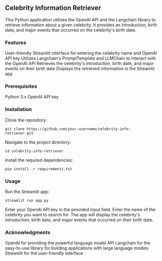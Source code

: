 ## Celebrity Information Retriever
This Python application utilizes the OpenAI API and the Langchain library to retrieve information about a given celebrity. It provides an introduction, birth date, and major events that occurred on the celebrity's birth date.

### Features
User-friendly Streamlit interface for entering the celebrity name and OpenAI API key
Utilizes Langchain's PromptTemplate and LLMChain to interact with the OpenAI API
Retrieves the celebrity's introduction, birth date, and major events on their birth date
Displays the retrieved information in the Streamlit app


### Prerequisites
Python 3.x
OpenAI API key


### Installation
Clone the repository:
```
git clone https://github.com/your-username/celebrity-info-retriever.git
```

Navigate to the project directory:
```
cd celebrity-info-retriever
```

Install the required dependencies:
```
pip install -r requirements.txt
```

### Usage

Run the Streamlit app:
```
streamlit run app.py
```

Enter your OpenAI API key in the provided input field.
Enter the name of the celebrity you want to search for.
The app will display the celebrity's introduction, birth date, and major events that occurred on their birth date.


### Acknowledgments
OpenAI for providing the powerful language model API
Langchain for the easy-to-use library for building applications with large language models
Streamlit for the user-friendly interface
